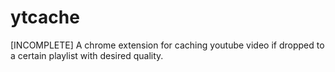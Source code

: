 # ytcache
[INCOMPLETE] A chrome extension for caching youtube video if dropped to a certain playlist with desired quality.
